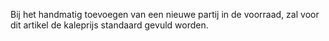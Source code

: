 Bij het handmatig toevoegen van een nieuwe partij in de voorraad, zal voor dit artikel de kaleprijs standaard gevuld worden.